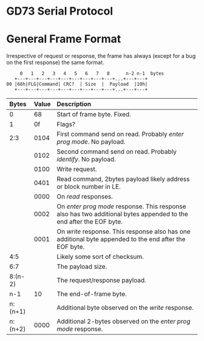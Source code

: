 # GD73 Serial Protocol

# General Frame Format
Irrespective of request or response, the frame has always (except for a bug on the first response) the same format.

```
     0   1   2   3   4   5   6   7   8      n-2 n-1  bytes
   +---+---+---+---+---+---+---+---+---+...+---+---+
00 |68h|FLG|Command| CRC?  | Size  |  Payload  |10h|
   +---+---+---+---+---+---+---+---+---+...+---+---+ 
```

| Bytes  | Value | Description |
|:-------|:------|:------------|
| 0      | 68    | Start of frame byte. Fixed. |
| 1      | 0f    | Flags? |
| 2:3    | 0104  | First command send on read. Probably *enter prog mode*. No payload. |
|        | 0102  | Second command send on read. Probably *identify*. No payload. |
|        | 0100  | Write request. |
|        | 0401  | Read command, 2bytes payload likely address or block number in LE. |
|        | 0000  | On *read* responses. |
|        | 0002  | On *enter prog mode* response. This response also has two additional bytes appended to the end after the EOF byte. |  
|        | 0001  | On *write* response. This response also has one additional byte appended to the end after the EOF byte. |
| 4:5    |       | Likely some sort of checksum. |
| 6:7    |       | The payload size. |
| 8:(n-2)|       | The request/response payload. |
| n-1    | 10    | The end-of-frame byte. |
| n:(n+1)|       | Additional byte observed on the *write* response. |
| n:(n+2)| 0000  | Additional 2-bytes observed on the *enter prog mode* response. |

